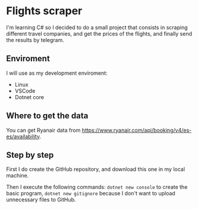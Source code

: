 # Flights scraper

I'm learning C# so I decided to do a small project that consists in scraping different travel companies, and get the prices of the flights, and finally send the results by telegram.

## Enviroment

I will use as my development enviroment:

- Linux
- VSCode
- Dotnet core

## Where to get the data

You can get Ryanair data from <https://www.ryanair.com/api/booking/v4/es-es/availability>.

## Step by step

First I do create the GitHub repository, and download this one in my local machine.

Then I execute the following commands: `dotnet new console` to create the basic program, `dotnet new gitignore` because I don't want to upload unnecessary files to GitHub.

